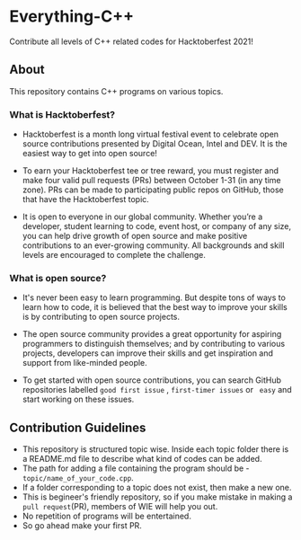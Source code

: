 # Everything-C++
Contribute all levels of C++ related codes for Hacktoberfest 2021!

## About

This repository contains C++ programs on various topics.

### What is Hacktoberfest?
- Hacktoberfest  is a month long virtual festival event to celebrate open source contributions presented by Digital Ocean, Intel and DEV. It is the easiest way to get into open source!

- To earn your Hacktoberfest tee or tree reward, you must register and make four valid pull requests (PRs) between October 1-31 (in any time zone). PRs can be made to participating public repos on GitHub, those that have the Hacktoberfest topic. 

- It is open to everyone in our global community. Whether you’re a developer, student learning to code, event host, or company of any size, you can help drive growth of open source and make positive contributions to an ever-growing community. All backgrounds and skill levels are encouraged to complete the challenge.

### What is open source?
- It's never been easy to learn programming. But despite tons of ways to learn how to code, it is believed that the best way to improve your skills is by contributing to open source projects.

- The open source community provides a great opportunity for aspiring programmers to distinguish themselves; and by contributing to various projects, developers can improve their skills and get inspiration and support from like-minded people.

- To get started with open source contributions, you can search GitHub repositories labelled `` good first issue `` , `` first-timer issues `` or `` easy`` and start working on these issues.

## Contribution Guidelines

- This repository is structured topic wise. Inside each topic folder there is a README.md file to describe what kind of codes can be added.
- The path for adding a file containing the program should be - ```topic/name_of_your_code.cpp```.
- If a folder corresponding to a topic does not exist, then make a new one.
- This is begineer's friendly repository, so if you make mistake in making a `pull request`(PR), members of WIE will help you out.
- No repetition of programs will be entertained.
- So go ahead make your first PR.
